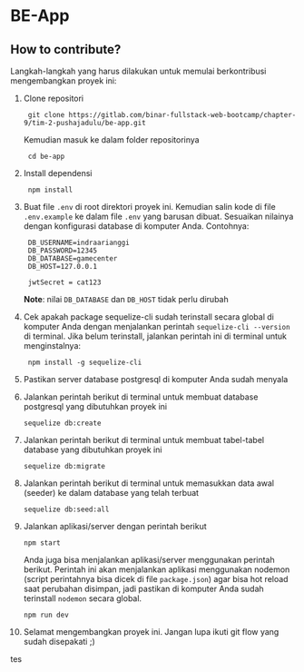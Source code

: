 # BE-App

## How to contribute?

Langkah-langkah yang harus dilakukan untuk memulai berkontribusi mengembangkan proyek ini:

1. Clone repositori

   ```
    git clone https://gitlab.com/binar-fullstack-web-bootcamp/chapter-9/tim-2-pushajadulu/be-app.git
   ```

   Kemudian masuk ke dalam folder repositorinya

   ```
    cd be-app
   ```

2. Install dependensi

   ```
    npm install
   ```

3. Buat file `.env` di root direktori proyek ini. Kemudian salin kode di file `.env.example` ke dalam file `.env` yang barusan dibuat. Sesuaikan nilainya dengan konfigurasi database di komputer Anda.
   Contohnya:

   ```
    DB_USERNAME=indraarianggi
    DB_PASSWORD=12345
    DB_DATABASE=gamecenter
    DB_HOST=127.0.0.1

    jwtSecret = cat123
   ```

   **Note**: nilai `DB_DATABASE` dan `DB_HOST` tidak perlu dirubah

4. Cek apakah package sequelize-cli sudah terinstall secara global di komputer Anda dengan menjalankan perintah `sequelize-cli --version` di terminal.
   Jika belum terinstall, jalankan perintah ini di terminal untuk menginstalnya:

   ```
    npm install -g sequelize-cli
   ```

5. Pastikan server database postgresql di komputer Anda sudah menyala

6. Jalankan perintah berikut di terminal untuk membuat database postgresql yang dibutuhkan proyek ini

   ```
   sequelize db:create
   ```

7. Jalankan perintah berikut di terminal untuk membuat tabel-tabel database yang dibutuhkan proyek ini

   ```
   sequelize db:migrate
   ```

8. Jalankan perintah berikut di terminal untuk memasukkan data awal (seeder) ke dalam database yang telah terbuat

   ```
   sequelize db:seed:all
   ```

9. Jalankan aplikasi/server dengan perintah berikut

   ```
   npm start
   ```

   Anda juga bisa menjalankan aplikasi/server menggunakan perintah berikut. Perintah ini akan menjalankan aplikasi menggunakan nodemon (script perintahnya bisa dicek di file `package.json`) agar bisa hot reload saat perubahan disimpan, jadi pastikan di komputer Anda sudah terinstall `nodemon` secara global.

   ```
   npm run dev
   ```

10. Selamat mengembangkan proyek ini. Jangan lupa ikuti git flow yang sudah disepakati ;)

tes
